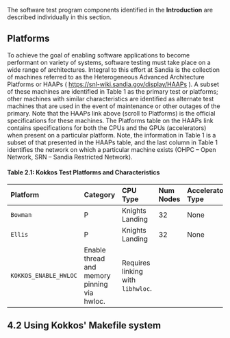 The software test program components identified in the __Introduction__ are described individually in this section.

## Platforms

To achieve the goal of enabling software applications to become performant on variety of systems, software testing must take place on a wide range of architectures. Integral to this effort at Sandia is the collection of machines referred to as the Heterogeneous Advanced Architecture Platforms or HAAPs ( https://snl-wiki.sandia.gov/display/HAAPs ). A subset of these machines are identified in Table 1 as the primary test or platforms; other machines with similar characteristics are identified as alternate test machines that are used in the event of maintenance or other outages of the primary. Note that the HAAPs link above (scroll to Platforms) is the official specifications for these machines. The Platforms table on the HAAPs link contains specifications for both the CPUs and the GPUs (accelerators) when present on a particular platform. Note, the information in Table 1 is a subset of that presented in the HAAPs table, and the last column in Table 1 identifies the network on which a particular machine exists (OHPC – Open Network, SRN – Sandia Restricted Network). 

<h4>Table 2.1: Kokkos Test Platforms and Characteristics</h4>
  
 Platform | Category | CPU Type | Num Nodes | Accelerator Type | Num GPUs | Network
 :--- |:--- |:--- |:--- |:--- |:--- |:---
`Bowman`| P | Knights Landing |  32  |  None |  NA  | OHPC 
`Ellis`| P | Knights Landing |  32  |  None |  NA  | SRN
`KOKKOS_ENABLE_HWLOC`| Enable thread and memory pinning via hwloc. | Requires linking with `libhwloc`. 


## 4.2 Using Kokkos' Makefile system